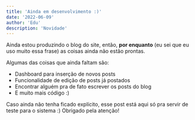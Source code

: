 ```yaml
---
title: 'Ainda em desenvolvimento :)'
date: '2022-06-09'
author: 'Edu'
description: 'Novidade'
---
```


Ainda estou produzindo o blog do site, então, **por enquanto** (eu sei que eu uso muito essa frase) as coisas ainda não estão prontas.

Algumas das coisas que ainda faltam são:

- Dashboard para inserção de novos posts
- Funcionalidade de edição de posts já postados
- Encontrar alguém pra de fato escrever os posts do blog
- E muito mais código :)

Caso ainda não tenha ficado explícito, esse post está aqui só pra servir de teste para o sistema :)
Obrigado pela atenção!